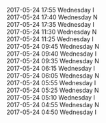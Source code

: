 2017-05-24 17:55 Wednesday  I  
2017-05-24 17:40 Wednesday  N  
2017-05-24 17:35 Wednesday  I  
2017-05-24 11:30 Wednesday  N  
2017-05-24 11:25 Wednesday  I  
2017-05-24 09:45 Wednesday  N  
2017-05-24 09:40 Wednesday  I  
2017-05-24 09:35 Wednesday  N  
2017-05-24 06:15 Wednesday  I  
2017-05-24 06:05 Wednesday  N  
2017-05-24 05:55 Wednesday  I  
2017-05-24 05:25 Wednesday  N  
2017-05-24 05:10 Wednesday  I  
2017-05-24 04:55 Wednesday  N  
2017-05-24 04:50 Wednesday  I  
